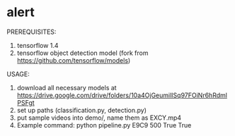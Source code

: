 # alert
PREREQUISITES:

1. tensorflow 1.4
2. tensorflow object detection model (fork from https://github.com/tensorflow/models)


USAGE: 

1. download all necessary models at https://drive.google.com/drive/folders/10a4OjGeumilISq97FOiNr6hRdmlPSFgt
2. set up paths (classification.py, detection.py)
3. put sample videos into demo/, name them as EXCY.mp4
3. Example command: python pipeline.py E9C9 500 True True
